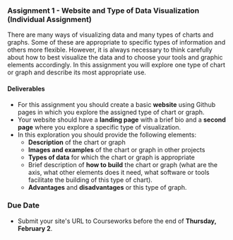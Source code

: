 ### Assignment 1 - Website and Type of Data Visualization (Individual Assignment)
There are many ways of visualizing data and many types of charts and graphs. Some of these are appropriate to specific types of information and others more flexible. However, it is always necessary to think carefully about how to best visualize the data and to choose your tools and graphic elements accordingly. In this assignment you will explore one type of chart or graph and describe its most appropriate use.

#### Deliverables
* For this assignment you should create a basic **website** using Github pages in which you explore the assigned type of chart or graph.
* Your website should have a **landing page** with a brief bio and a **second page** where you explore a specific type of visualization.
* In this exploration you should provide the following elements:
  * **Description** of the chart or graph
  * **Images and examples** of the chart or graph in other projects
  * **Types of data** for which the chart or graph is appropriate
  * Brief description of **how to build** the chart or graph (what are the axis, what other elements does it need, what software or tools facilitate the building of this type of chart).
  * **Advantages** and **disadvantages** or this type of graph.

### Due Date
* Submit your site's URL to Courseworks before the end of **Thursday, February 2**.
